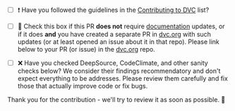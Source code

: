 * [ ] ❗ Have you followed the guidelines in the
      [Contributing to DVC](https://dvc.org/doc/user-guide/contributing/core)
      list?

* [ ] 📖 Check this box if this PR **does not** require
      [documentation](https://dvc.org/doc) updates, or if it does **and** you
      have created a separate PR in
      [dvc.org](https://github.com/iterative/dvc.org)
      with such updates (or at least opened an issue about it in that repo).
      Please link below to your PR (or issue) in the
      [dvc.org](https://github.com/iterative/dvc.org) repo.

* [ ] ❌ Have you checked DeepSource, CodeClimate, and other sanity checks
      below? We consider their findings recommendatory and don't expect
      everything to be addresses. Please review them carefully and fix those
      that actually improve code or fix bugs.

Thank you for the contribution - we'll try to review it as soon as possible. 🙏

